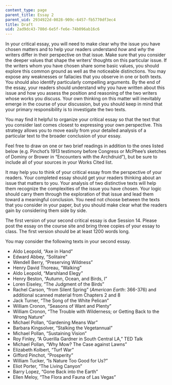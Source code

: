 ```yaml
---
content_type: page
parent_title: Essay 2
parent_uid: 2934922d-0028-909c-6457-fb5770df3ec4
title: Draft
uid: 2ad9dc43-780d-6e5f-fe6e-74b096ab16c6
---
```


In your critical essay, you will need to make clear why the issue you have chosen matters and to help your readers understand _how_ and _why_ the writers differ in their perspective on that issue. Make sure that you consider the deeper values that shape the writers’ thoughts on this particular issue. If the writers whom you have chosen share some basic values, you should explore this common ground as well as the noticeable distinctions. You may expose any weaknesses or fallacies that you observe in one or both texts. You should also identify particularly compelling arguments. By the end of the essay, your readers should understand why you have written about this issue and how you assess the position and reasoning of the two writers whose works you discuss. Your own thinking on this matter will inevitably emerge in the course of your discussion, but you should keep in mind that your primary responsibility is to investigate the two texts.

You may find it helpful to organize your critical essay so that the text that you consider last comes closest to expressing your own perspective. This strategy allows you to move easily from your detailed analysis of a particular text to the broader conclusion of your essay.

Feel free to draw on one or two brief readings in addition to the ones listed below (e.g. Pinchot’s 1913 testimony before Congress or McPhee’s sketches of Dominy or Brower in “Encounters with the Archdruid”), but be sure to include all of your sources in your Works Cited list.

It may help you to think of your critical essay from the perspective of your readers. Your completed essay should get your readers thinking about an issue that matters to you. Your analysis of two distinctive texts will help them recognize the complexities of the issue you have chosen. Your logic should carry them through the exploration of that issue and lead them toward a meaningful conclusion. You need not choose between the texts that you consider in your paper, but you should make clear what the readers gain by considering them side by side.

The first version of your second critical essay is due Session 14. Please post the essay on the course site and bring three copies of your essay to class. The first version should be at least 1200 words long.

You may consider the following texts in your second essay.

*   Aldo Leopold, “Axe in Hand”
*   Edward Abbey, “Solitaire”
*   Wendell Berry, “Preserving Wildness”
*   Henry David Thoreau, “Walking”
*   Aldo Leopold, “Marshland Elegy”
*   Henry Beston, “Autumn, Ocean, and Birds, I”
*   Loren Eiseley, “The Judgment of the Birds”
*   Rachel Carson, “from Silent Spring” (_American Earth_: 366-376) and additional scanned material from Chapters 2 and 8
*   Jack Turner, “The Song of the White Pelican”
*   William Cronon, “Seasons of Want and Plenty”
*   William Cronon, “The Trouble with Wilderness; or Getting Back to the Wrong Nature”
*   Michael Pollan, “Gardening Means War”
*   Barbara Kingsolver, “Stalking the Vegetannual”
*   Michael Pollan, “Sustaining Vision”
*   Roy Finley, “A Guerilla Gardner in South Central LA,” TED Talk
*   Michael Pollan, “Why Mow? The Case against Lawns”
*   Elizabeth Kolbert, “Turf War”
*   Gifford Pinchot, “Prosperity”
*   William Tucker, “Is Nature Too Good for Us?”
*   Eliot Porter, “The Living Canyon”
*   Barry Lopez, “Gone Back into the Earth”
*   Ellen Meloy, “The Flora and Fauna of Las Vegas”